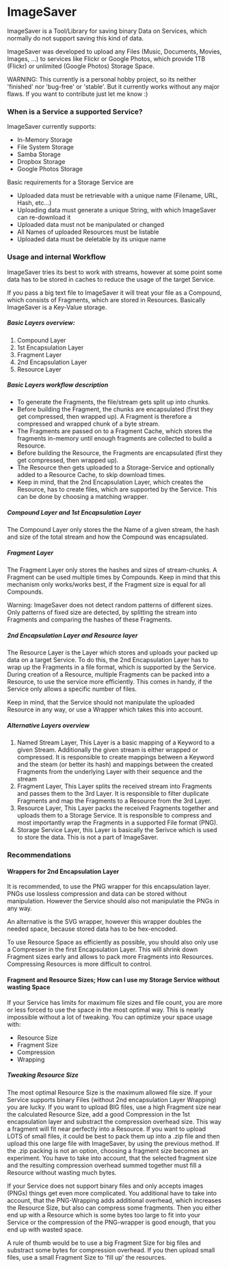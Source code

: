 # ImageSaver

ImageSaver is a Tool/Library for saving binary Data on Services, which normally do not support saving this kind of data.

ImageSaver was developed to upload any Files (Music, Documents, Movies, Images, ...) to services like Flickr or Google Photos, which provide 1TB (Flickr) or unlimited (Google Photos) Storage Space.

WARNING: This currently is a personal hobby project, so its neither 'finished' nor 'bug-free' or 'stable'. But it currently works without any major flaws. If you want to contribute just let me know :)

### When is a Service a supported Service?

ImageSaver currently supports: 
- In-Memory Storage
- File System Storage
- Samba Storage
- Dropbox Storage
- Google Photos Storage

Basic requirements for a Storage Service are
- Uploaded data must be retrievable with a unique name (Filename, URL, Hash, etc...)
- Uploading data must generate a unique String, with which ImageSaver can re-download it
- Uploaded data must not be manipulated or changed
- All Names of uploaded Resources must be listable
- Uploaded data must be deletable by its unique name


### Usage and internal Workflow
ImageSaver tries its best to work with streams, however at some point some data has to be stored in caches to reduce the usage of the target Service.

If you pass a big text file to ImageSaver it will treat your file as a Compound, which consists of Fragments, which are stored in Resources.
Basically ImageSaver is a Key-Value storage.

##### Basic Layers overview:
1. Compound Layer
2. 1st Encapsulation Layer
3. Fragment Layer
4. 2nd Encapsulation Layer
5. Resource Layer

##### Basic Layers workflow description
- To generate the Fragments, the file/stream gets split up into chunks.
- Before building the Fragment, the chunks are encapsulated (first they get compressed, then wrapped up). A Fragment is therefore a compressed and wrapped chunk of a byte stream.
- The Fragments are passed on to a Fragment Cache, which stores the fragments in-memory until enough fragments are collected to build a Resource.
- Before building the Resource, the Fragments are encapsulated (first they get compressed, then wrapped up).
- The Resource then gets uploaded to a Storage-Service and optionally added to a Resource Cache, to skip download times.
- Keep in mind, that the 2nd Encapsulation Layer, which creates the Resource, has to create files, which are supported by the Service. This can be done by choosing a matching wrapper.

##### Compound Layer and 1st Encapsulation Layer
The Compound Layer only stores the the Name of a given stream, the hash and size of the total stream and how the Compound was encapsulated.

##### Fragment Layer
The Fragment Layer only stores the hashes and sizes of stream-chunks.
A Fragment can be used multiple times by Compounds.
Keep in mind that this mechanism only works/works best, if the Fragment size is equal for all Compounds.

Warning: ImageSaver does not detect random patterns of different sizes. Only patterns of fixed size are detected, by splitting the stream into Fragments and comparing the hashes of these Fragments.

##### 2nd Encapsulation Layer and Resource layer
The Resource Layer is the Layer which stores and uploads your packed up data on a target Service.
To do this, the 2nd Encapsulation Layer has to wrap up the Fragments in a file format, which is supported by the Service.
During creation of a Resource, multiple Fragments can be packed into a Resource, to use the service more efficiently.
This comes in handy, if the Service only allows a specific number of files.

Keep in mind, that the Service should not manipulate the uploaded Resource in any way, or use a Wrapper which takes this into account.


##### Alternative Layers overview
1. Named Stream Layer, 
This Layer is a basic mapping of a Keyword to a given Stream. 
Additionally the given stream is either wrapped or compressed.
It is responsible to create mappings between a Keyword and the steam (or better its hash) and mappings between the created Fragments from the underlying Layer with their sequence and the stream
2. Fragment Layer, 
This Layer splits the received stream into Fragments and passes them to the 3rd Layer. 
It is responsible to filter duplicate Fragments and map the Fragments to a Resource from the 3rd Layer.
3. Resource Layer, This Layer packs the received Fragments together and uploads them to a Storage Service. It is responsible to compress and most importantly wrap the Fragments in a supported File format (PNG).  
4. Storage Service Layer, this Layer is basically the Serivce which is used to store the data. This is not a part of ImageSaver.


### Recommendations
#### Wrappers for 2nd Encapsulation Layer
It is recommended, to use the PNG wrapper for this encapsulation layer.
PNGs use lossless compression and data can be stored without manipulation.
However the Service should also not manipulatie the PNGs in any way.

An alternative is the SVG wrapper, however this wrapper doubles the needed space, because stored data has to be hex-encoded.

To use Resource Space as efficiently as possible, you should also only use a Compresser in the first Encapsulation Layer.
This will shrink down Fragment sizes early and allows to pack more Fragments into Resources.
Compressing Resources is more difficult to control.

#### Fragment and Resource Sizes; How can I use my Storage Service without wasting Space
If your Service has limits for maximum file sizes and file count, you are more or less
forced to use the space in the most optimal way.
This is nearly impossible without a lot of tweaking.
You can optimize your space usage with:
- Resource Size
- Fragment Size
- Compression
- Wrapping

##### Tweaking Resource Size
The most optimal Resource Size is the maximum allowed file size.
If your Service supports binary Files (without 2nd encapsulation Layer Wrapping) you are lucky.
If you want to upload BIG files, use a high Fragment size near the calculated Resource Size, add a good Compression in the 1st encapsulation layer and substract the compression overhead size.
This way a fragment will fit near perfectly into a Resource.
If you want to upload LOTS of small files, it could be best to pack them up into a .zip file and then upload this one large file with ImageSaver, by using the previous method.
If the .zip packing is not an option, choosing a fragment size becomes an experiment.
You have to take into account, that the selected fragment size and the resulting compression overhead summed together must fill a Resource without wasting much bytes.

If your Service does not support binary files and only accepts images (PNGs) things get even more complicated.
You additional have to take into account, that the PNG-Wrapping adds additional overhead, which increases the Resource Size, but also can compress some fragments.
Then you either end up with a Resource which is some bytes too large to fit into your Service or the compression of the PNG-wrapper is good enough, that you end up with wasted space.

A rule of thumb would be to use a big Fragment Size for big files and substract some bytes for compression overhead.
If you then upload small files, use a small Fragment Size to 'fill up' the resources.
